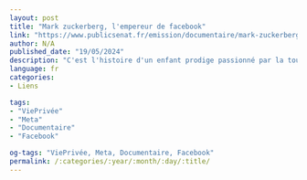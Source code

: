 ```yaml
---
layout: post
title: "Mark zuckerberg, l'empereur de facebook"
link: "https://www.publicsenat.fr/emission/documentaire/mark-zuckerberg-lempereur-de-facebook-e0"
author: N/A
published_date: "19/05/2024"
description: "C'est l'histoire d'un enfant prodige passionné par la toute-puissance du code et qui revendique une mission : connecter les individus du monde entier. Un rêve qui s'inscrit dans les grands récits des pionniers de la Silicon Valley. Mais derrière cette vocation optimiste et idéaliste, qui est réellement Mark Zuckerberg ? Quelle a été sa stratégie po ur se maintenir au pouvoir ? Son ambivalence est au coeur de ce documentaire. Nous découvrons les folles ambitions d'un homme pressé et autoritaire, fasciné par l'Empire romain et par Bill Gates. Devenu milliardaire à 23 ans, il a colonisé, avec Facebook, la moitié de la planète. Il dit se battre pour la liberté d'expression, mais sa fortune repose sur le capitalisme de surveillance. Nombreux y ont cru, mais tous ont déchanté. Si Barack Obama ou Hillary Clinton ont vu en lui un allié des démocrates, l'élection de Donald Trump, le Brexit, l'affaire Cambridge Analytica, la prolifération des fake-news et des propos extrémistes ou encore l'assaut du Capitole révèlent les dérives de la plateforme. Zuckerberg aurait-il perdu le contrôle de sa machine ? Il est devenu l'homme à abattre. Empêtré dans les scandales, il s'excuse, mais s'entête. Aujourd'hui, il nous promet d'atteindre une nouvelle frontière : le métavers. Une fuite en avant dans le monde virtuel ? Grâce aux archives et aux témoignages de ceux qui ont suivi son parcours hors-norme, de la côte Est à la côte Ouest des Etats-Unis, jusqu'en Europe, ce documentaire retrace son destin fulgurant dans la tourmente des événements de l'Histoire de ces vingt dernières années."
language: fr
categories:
- Liens

tags:
- "ViePrivée"
- "Meta"
- "Documentaire"
- "Facebook"

og-tags: "ViePrivée, Meta, Documentaire, Facebook"
permalink: /:categories/:year/:month/:day/:title/
---
```

